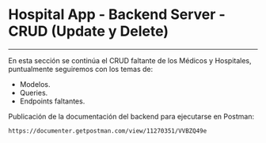# Hospital App - Backend Server - CRUD (Update y Delete)
___

En esta sección se continúa el CRUD faltante de los Médicos y Hospitales, puntualmente seguiremos con los temas de:

- Modelos.
- Queries.
- Endpoints faltantes.

Publicación de la documentación del backend para ejecutarse en Postman: 

    https://documenter.getpostman.com/view/11270351/VVBZQ49e